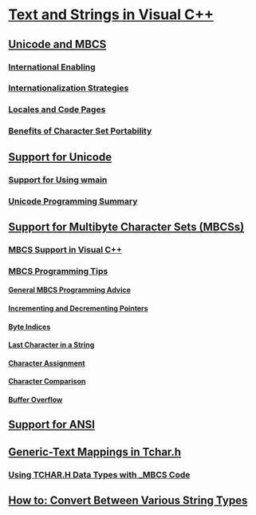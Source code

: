 # [Text and Strings in Visual C++](text-and-strings-in-visual-cpp.md)
## [Unicode and MBCS](unicode-and-mbcs.md)
### [International Enabling](international-enabling.md)
### [Internationalization Strategies](internationalization-strategies.md)
### [Locales and Code Pages](locales-and-code-pages.md)
### [Benefits of Character Set Portability](benefits-of-character-set-portability.md)
## [Support for Unicode](support-for-unicode.md)
### [Support for Using wmain](support-for-using-wmain.md)
### [Unicode Programming Summary](unicode-programming-summary.md)
## [Support for Multibyte Character Sets (MBCSs)](support-for-multibyte-character-sets-mbcss.md)
### [MBCS Support in Visual C++](mbcs-support-in-visual-cpp.md)
### [MBCS Programming Tips](mbcs-programming-tips.md)
#### [General MBCS Programming Advice](general-mbcs-programming-advice.md)
#### [Incrementing and Decrementing Pointers](incrementing-and-decrementing-pointers.md)
#### [Byte Indices](byte-indices.md)
#### [Last Character in a String](last-character-in-a-string.md)
#### [Character Assignment](character-assignment.md)
#### [Character Comparison](character-comparison.md)
#### [Buffer Overflow](buffer-overflow.md)
## [Support for ANSI](support-for-ansi.md)
## [Generic-Text Mappings in Tchar.h](generic-text-mappings-in-tchar-h.md)
### [Using TCHAR.H Data Types with _MBCS Code](using-tchar-h-data-types-with-mbcs-code.md)
## [How to: Convert Between Various String Types](how-to-convert-between-various-string-types.md)


<!--HONumber=Jan17_HO1-->


